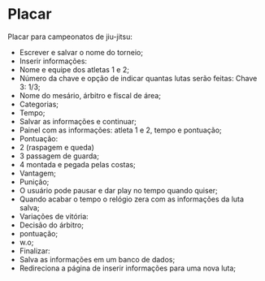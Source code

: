 # Placar
 Placar para campeonatos de jiu-jitsu:
 - Escrever e salvar o nome do torneio;
 - Inserir informações:
  - Nome e equipe dos atletas 1 e 2;
  - Número da chave e opção de indicar quantas lutas serão feitas: Chave 3: 1/3;
  - Nome do mesário, árbitro e fiscal de área;
  - Categorias;
  - Tempo;
- Salvar as informações e continuar;
- Painel com as informações: atleta 1 e 2, tempo e pontuação;
- Pontuação:
 - 2 (raspagem e queda)
 - 3 passagem de guarda;
 - 4 montada e pegada pelas costas;
 - Vantagem;
 - Punição;
- O usuário pode pausar e dar play no tempo quando quiser;
- Quando acabar o tempo o relógio zera com as informações da luta salva;
- Variações de vitória:
 - Decisão do árbitro;
 - pontuação;
 - w.o;
- Finalizar:
 - Salva as informações em um banco de dados;
 - Redireciona a página de inserir informações para uma nova luta; 
